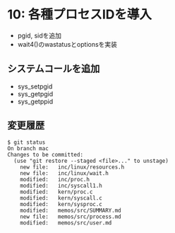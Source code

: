 # 10: 各種プロセスIDを導入

- pgid, sidを追加
- wait4()のwastatusとoptionsを実装

## システムコールを追加

- sys_setpgid
- sys_getpgid
- sys_getppid

## 変更履歴

```
$ git status
On branch mac
Changes to be committed:
  (use "git restore --staged <file>..." to unstage)
	new file:   inc/linux/resources.h
	new file:   inc/linux/wait.h
	modified:   inc/proc.h
	modified:   inc/syscall1.h
	modified:   kern/proc.c
	modified:   kern/syscall.c
	modified:   kern/sysproc.c
	modified:   memos/src/SUMMARY.md
	new file:   memos/src/process.md
	modified:   memos/src/user.md
```
